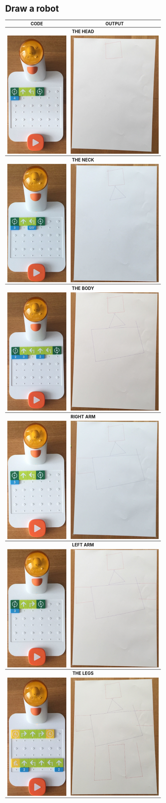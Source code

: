 <h1 color=red> Draw a robot </h1>

<p>
  <table>
    <tbody>
      <tr><th align=center> CODE </th><th align=center> OUTPUT </th><tr>
      <tr><th colspan="2" align=center> THE HEAD </th><tr>
      <tr><td> <img src=images/10.the.head.code.jpg> </td><td> <img src=images/11.the.head.output.jpg> </td><tr>
      <tr><th colspan="2" align=center> THE NECK </th><tr>
      <tr><td> <img src=images/20.the.neck.code.jpg> </td><td> <img src=images/21.the.neck.output.jpg> </td><tr>
      <tr><th colspan="2" align=center> THE BODY </th><tr>
      <tr><td> <img src=images/30.the.body.code.jpg> </td><td> <img src=images/31.the.body.output.jpg> </td><tr>
      <tr><th colspan="2" align=center> RIGHT ARM </th><tr>
      <tr><td> <img src=images/40.right.arm.code.jpg> </td><td> <img src=images/41.right.arm.output.jpg> </td><tr>
      <tr><th colspan="2" align=center> LEFT ARM </th><tr>
      <tr><td> <img src=images/50.left.arm.code.jpg> </td><td> <img src=images/51.left.arm.output.jpg> </td><tr>
      <tr><th colspan="2" align=center> THE LEGS </th><tr>
      <tr><td> <img src=images/60.the.legs.code.jpg> </td><td> <img src=images/61.the.legs.output.jpg> </td><tr>
    <tbody>
  </table>  
</p>
